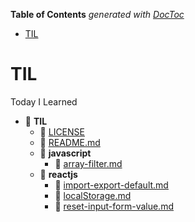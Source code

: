 <!-- START doctoc generated TOC please keep comment here to allow auto update -->
<!-- DON'T EDIT THIS SECTION, INSTEAD RE-RUN doctoc TO UPDATE -->
**Table of Contents**  *generated with [DocToc](https://github.com/thlorenz/doctoc)*

- [TIL](#til)

<!-- END doctoc generated TOC please keep comment here to allow auto update -->


# TIL
Today I Learned

- 📂 __TIL__
   - 📄 [LICENSE](LICENSE)
   - 📄 [README.md](README.md)
   - 📂 __javascript__
     - 📄 [array\-filter.md](javascript/array-filter.md)
   - 📂 __reactjs__
     - 📄 [import\-export\-default.md](reactjs/import-export-default.md)
     - 📄 [localStorage.md](reactjs/localStorage.md)
     - 📄 [reset\-input\-form\-value.md](reactjs/reset-input-form-value.md)

